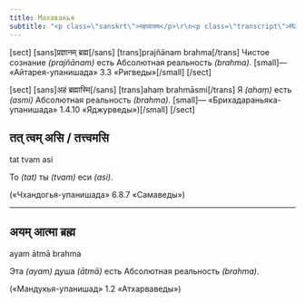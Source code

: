 ```yaml
---
title: Махавакья
subtitle: "<p class=\"sanskrt\">महावाक्य</p>\r\n<p class=\"transcript\">Mahāvākya</p>\r\nВеликие изречения упанишад"
---
```


[sect]
[sans]प्रज्ञानम् ब्रह्म[/sans]
[trans]prajñānam brahma[/trans]
Чистое сознание _(prajñānam)_ есть Абсолютная реальность _(brahma)_.
[small]— «Айтарея-упанишада» 3.3 «Ригведы»[/small]
[/sect]

[sect]
[sans]अहं ब्रह्मास्मि[/sans]
[trans]ahaṃ brahmāsmi[/trans]
Я <i>(ahaṃ)</i> есть <i>(аsmi)</i> Абсолютная реальность <i>(brahma)</i>.
[small]— «Брихадараньяка-упанишада» 1.4.10 «Яджурведы»)[/small]
[/sect]

<h2 class="sanskrt" >तत् त्वम् असि / तत्त्वमसि</h2>
<p class="transcript" >tat tvam asi</p>
<p class="translation" >То <i>(tat)</i> ты <i>(tvam)</i> еси <i>(asi)</i>.</p>
(«Чхандогья-упанишада» 6.8.7 «Самаведы»)
<hr />
<h2 class="sanskrt" >अयम् आत्मा ब्रह्म</h2>
<p class="transcript" >ayam ātmā brahma</p>
<p class="translation" >Эта <i>(ayam)</i> душа <i>(ātmā)</i> есть Абсолютная реальность <i>(brahma)</i>.</p>
(«Мандукья-упанишад» 1.2 «Атхарваведы»)
